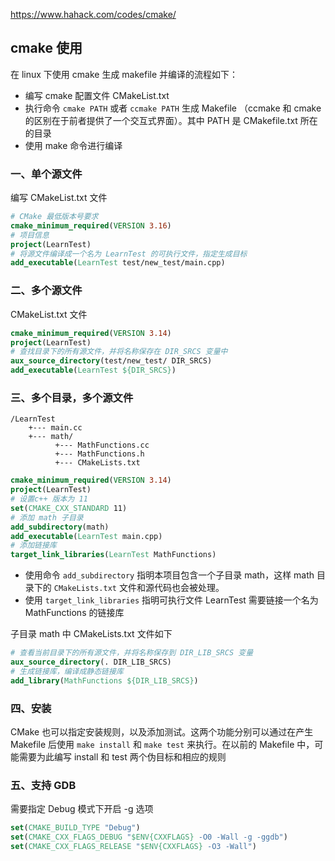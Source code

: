 https://www.hahack.com/codes/cmake/

## cmake 使用

在 linux 下使用 cmake 生成 makefile 并编译的流程如下：

- 编写 cmake 配置文件 CMakeList.txt 
- 执行命令 `cmake PATH` 或者 `ccmake PATH` 生成 Makefile （ccmake 和 cmake 的区别在于前者提供了一个交互式界面）。其中 PATH 是 CMakefile.txt 所在的目录
- 使用 make 命令进行编译

### 一、单个源文件

编写 CMakeList.txt 文件

```cmake
# CMake 最低版本号要求
cmake_minimum_required(VERSION 3.16)
# 项目信息
project(LearnTest)
# 将源文件编译成一个名为 LearnTest 的可执行文件，指定生成目标
add_executable(LearnTest test/new_test/main.cpp)
```

### 二、多个源文件

CMakeList.txt 文件

```cmake
cmake_minimum_required(VERSION 3.14)
project(LearnTest)
# 查找目录下的所有源文件，并将名称保存在 DIR_SRCS 变量中
aux_source_directory(test/new_test/ DIR_SRCS)
add_executable(LearnTest ${DIR_SRCS})
```

### 三、多个目录，多个源文件

```
/LearnTest 
    +--- main.cc
    +--- math/
          +--- MathFunctions.cc
          +--- MathFunctions.h
          +--- CMakeLists.txt 
```

```cmake
cmake_minimum_required(VERSION 3.14)
project(LearnTest)
# 设置c++ 版本为 11
set(CMAKE_CXX_STANDARD 11)
# 添加 math 子目录 
add_subdirectory(math)
add_executable(LearnTest main.cpp)
# 添加链接库
target_link_libraries(LearnTest MathFunctions)
```

- 使用命令 `add_subdirectory` 指明本项目包含一个子目录 math，这样 math 目录下的 `CMakeLists.txt` 文件和源代码也会被处理。
- 使用 `target_link_libraries` 指明可执行文件 LearnTest 需要链接一个名为 MathFunctions 的链接库

子目录 math 中 CMakeLists.txt 文件如下

```cmake
# 查看当前目录下的所有源文件，并将名称保存到 DIR_LIB_SRCS 变量
aux_source_directory(. DIR_LIB_SRCS)
# 生成链接库，编译成静态链接库 
add_library(MathFunctions ${DIR_LIB_SRCS})
```

### 四、安装

CMake 也可以指定安装规则，以及添加测试。这两个功能分别可以通过在产生 Makefile 后使用 `make install` 和 `make test` 来执行。在以前的 Makefile 中，可能需要为此编写 install 和 test 两个伪目标和相应的规则

### 五、支持 GDB

需要指定 Debug 模式下开启 -g 选项

```cmake
set(CMAKE_BUILD_TYPE "Debug")
set(CMAKE_CXX_FLAGS_DEBUG "$ENV{CXXFLAGS} -O0 -Wall -g -ggdb")
set(CMAKE_CXX_FLAGS_RELEASE "$ENV{CXXFLAGS} -O3 -Wall")
```











